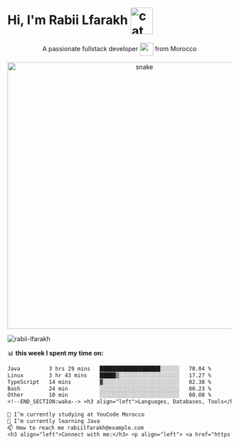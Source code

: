 <h1 align="left">Hi, I'm Rabii Lfarakh
<img src="https://emojis.slackmojis.com/emojis/images/1643509834/36299/black-cat.gif?1643509834" width="50" height="60" align="center" alt="cat"/>
</h1>
<p align="center">A passionate fullstack developer <img src="https://media.giphy.com/media/WUlplcMpOCEmTGBtBW/giphy.gif" width="30px" style="vertical-align: middle;"> from Morocco</p>

<p align="center">
 <img width="600" src="assets/github-snake.svg" alt="snake"/>
</p>

<p align="left"> <img src="https://komarev.com/ghpvc/?username=rabii-lfarakh&label=Profile%20views&color=0e75b6&style=flat" alt="rabii-lfarakh" /> </p>

📊 **this week I spent my time on:**
<!--START_SECTION:waka-->

```txt
Java         3 hrs 29 mins   ███████████████████░░░░░░   70.04 %
Linux        3 hr 43 mins    █████▒░░░░░░░░░░░░░░░░░░░   17.27 %
TypeScript   14 mins         ▓░░░░░░░░░░░░░░░░░░░░░░░░   02.38 %
Bash         24 min          ░░░░░░░░░░░░░░░░░░░░░░░░░   00.23 %
Other        10 min          ░░░░░░░░░░░░░░░░░░░░░░░░░   00.08 %
<!--END_SECTION:waka--> <h3 align="left">Languages, Databases, Tools</h3> <p> <a href="https://www.docker.com"> <img src="https://skillicons.dev/icons?i=java" /> </a> <a href="https://gradle.org"> <img src="https://skillicons.dev/icons?i=gradle" /> </a> <a href="https://www.typescriptlang.org"> <img src="https://skillicons.dev/icons?i=ts" /> </a> <a href="https://www.python.org"> <img src="https://skillicons.dev/icons?i=python" /> </a> <a href="https://redis.io"> <img src="https://skillicons.dev/icons?i=redis" /> </a> <a href="https://www.mongodb.com"> <img src="https://skillicons.dev/icons?i=mongodb" /> </a> <a href="https://angular.io"> <img src="https://skillicons.dev/icons?i=angular" /> </a> <a href="https://www.php.net"> <img src="https://skillicons.dev/icons?i=php" /> </a> <a href="https://www.javascript.com"> <img src="https://skillicons.dev/icons?i=js" /> </a> <a href="https://www.docker.com"> <img src="https://skillicons.dev/icons?i=docker" /> </a> <a href="https://www.vim.org"> <img src="https://skillicons.dev/icons?i=vim" /> </a> <a href="https://www.linux.org"> <img src="https://skillicons.dev/icons?i=linux" /> </a> <a href="https://archlinux.org"> <img src="https://skillicons.dev/icons?i=arch" /> </a> </p> <hr/> <br/>

🔭 I’m currently studying at YouCode Morocco
🌱 I’m currently learning Java
📫 How to reach me rabiilfarakh@example.com
<h3 align="left">Connect with me:</h3> <p align="left"> <a href="https://twitter.com/your_twitter_handle" target="blank"><img align="center" src="https://raw.githubusercontent.com/rahuldkjain/github-profile-readme-generator/master/src/images/icons/Social/twitter.svg" alt="twitter_handle" height="30" width="40" /></a> <a href="https://linkedin.com/in/your_linkedin_profile" target="blank"><img align="center" src="https://raw.githubusercontent.com/rahuldkjain/github-profile-readme-generator/master/src/images/icons/Social/linked-in-alt.svg" alt="linkedin_profile" height="30" width="40" /></a> </p> <p align="center"> <img height="50%" width="auto" src ="https://github-readme-stats.vercel.app/api?username=rabii-lfarakh&show_icons=true&count_private=true&theme=darcula&hide_border=true&hide=issues,contribs&bg_color=00000000"> <img height="50%" width="auto" src ="https://github-readme-stats.vercel.app/api/top-langs/?username=rabii-lfarakh&layout=compact&hide_border=true&theme=darcula&bg_color=00000000&langs_count=6&hide=jupyter%20notebook,tex,css,php&exclude_repo=Pacman-AI"> <img src ="https://github-readme-streak-stats.herokuapp.com?user=rabii-lfarakh&theme=darcula&hide_border=true&background=FFFFFF00"> <br> <br> <a href="https://www.buymeacoffee.com/rabiilfarakh"> <img align="center" src="https://cdn.buymeacoffee.com/buttons/v2/default-orange.png" height="50" width="210" alt="Buy me a coffee" /></a> </p> ```
